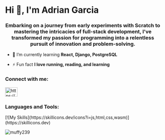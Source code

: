 <h1 align="left">Hi 👋, I'm Adrian Garcia</h1>
<h3 align="center">Embarking on a journey from early experiments with Scratch to mastering the intricacies of full-stack development, I've transformed my passion for programming into a relentless pursuit of innovation and problem-solving. </h3>

- 🌱 I’m currently learning **React, Django, PostgreSQL**

- ⚡ Fun fact **I love running, reading, and learning**

<h3 align="left">Connect with me:</h3>
<p align="left">
<a href="https://linkedin.com/in/https://www.linkedin.com/in/adrian0239/" target="blank"><img align="center" src="https://raw.githubusercontent.com/rahuldkjain/github-profile-readme-generator/master/src/images/icons/Social/linked-in-alt.svg" alt="https://www.linkedin.com/in/adrian0239/" height="30" width="40" /></a>
</p>

<h3 align="left">Languages and Tools:</h3>
<p align="left">[![My Skills](https://skillicons.dev/icons?i=js,html,css,wasm)](https://skillicons.dev) </p>

<p><img align="center" src="https://github-readme-stats.vercel.app/api/top-langs?username=muffy239&show_icons=true&locale=en&layout=compact" alt="muffy239" /></p>
